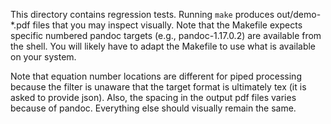 
This directory contains regression tests.  Running `make` produces out/demo-*.pdf files that you may inspect visually.  Note that the Makefile expects specific numbered pandoc targets (e.g., pandoc-1.17.0.2) are available from the shell.  You will likely have to adapt the Makefile to use what is available on your system.

Note that equation number locations are different for piped processing because the filter is unaware that the target format is ultimately tex (it is asked to provide json).  Also, the spacing in the output pdf files varies because of pandoc.  Everything else should visually remain the same.
